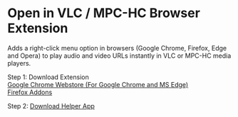 # Open in VLC / MPC-HC Browser Extension
Adds a right-click menu option in browsers (Google Chrome, Firefox, Edge and Opera) to play audio and video URLs instantly in VLC or MPC-HC media players.

Step 1: Download Extension   
[Google Chrome Webstore (For Google Chrome and MS Edge)](https://chromewebstore.google.com/detail/open-in-vlc-mpc-hc/falodpifnbpmbaobncfolccmfenlafdo)  
[Firefox Addons](https://addons.mozilla.org/en-US/firefox/addon/open-in-vlc-mpc-hc/)  

Step 2: [Download Helper App](https://github.com/jaswinder-singh/Open-in-VLC-MPCHC-Browser-Extension/releases/latest)

